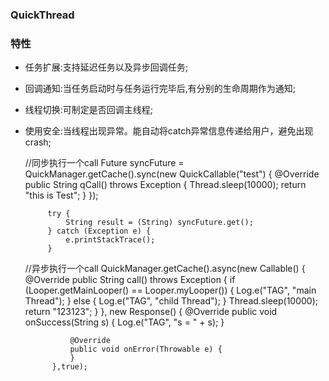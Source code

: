### QuickThread

### 特性

- 任务扩展:支持延迟任务以及异步回调任务;
- 回调通知:当任务启动时与任务运行完毕后,有分别的生命周期作为通知;
- 线程切换:可制定是否回调主线程;
- 使用安全:当线程出现异常。能自动将catch异常信息传递给用户，避免出现crash;


   //同步执行一个call
           Future syncFuture = QuickManager.getCache().sync(new QuickCallable<String>("test") {
               @Override
               public String qCall() throws Exception {
                   Thread.sleep(10000);
                   return "this is Test";
               }
           });

           try {
               String result = (String) syncFuture.get();
           } catch (Exception e) {
               e.printStackTrace();
           }


    //异步执行一个call
            QuickManager.getCache().async(new Callable<String>() {
                @Override
                public String call() throws Exception {
                    if (Looper.getMainLooper() == Looper.myLooper()) {
                        Log.e("TAG", "main Thread");
                    } else {
                        Log.e("TAG", "child Thread");
                    }
                    Thread.sleep(10000);
                    return "123123";
                }
            }, new Response<String>() {
                @Override
                public void onSuccess(String s) {
                    Log.e("TAG", "s = " + s);
                }

                @Override
                public void onError(Throwable e) {
                }
            },true);


